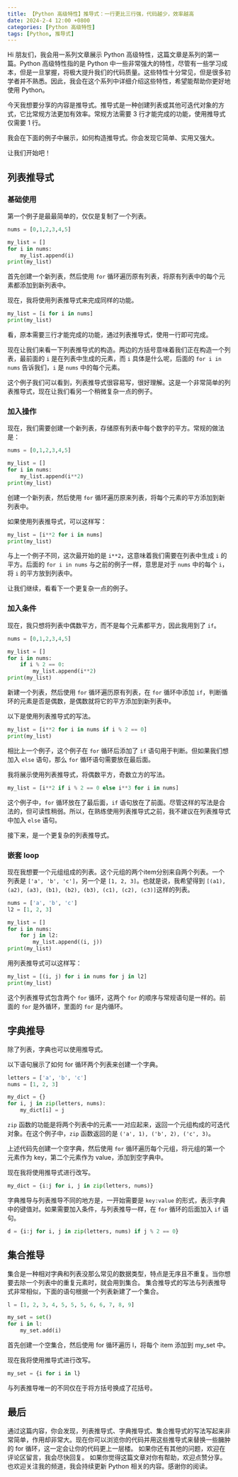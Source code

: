 ```yaml
---
title: 【Python 高级特性】推导式：一行更比三行强，代码越少，效率越高
date: 2024-2-4 12:00 +0800
categories: [Python 高级特性]
tags: [Python, 推导式]
---
```


Hi 朋友们，我会用一系列文章展示 Python 高级特性，这篇文章是系列的第一篇。Python 高级特性指的是 Python 中一些非常强大的特性，尽管有一些学习成本，但是一旦掌握，将极大提升我们的代码质量。这些特性十分常见，但是很多初学者并不熟悉。因此，我会在这个系列中详细介绍这些特性，希望能帮助你更好地使用 Python。

今天我想要分享的内容是推导式。推导式是一种创建列表或其他可迭代对象的方式，它比常规方法更加有效率。常规方法需要 3 行才能完成的功能，使用推导式仅需要 1 行。

我会在下面的例子中展示，如何构造推导式。你会发现它简单、实用又强大。

让我们开始吧！

## 列表推导式

### 基础使用

第一个例子是最最简单的，仅仅是复制了一个列表。

```python
nums = [0,1,2,3,4,5]

my_list = []
for i in nums:
    my_list.append(i)
print(my_list)
```

首先创建一个新列表，然后使用 `for` 循环遍历原有列表，将原有列表中的每个元素都添加到新列表中。

现在，我将使用列表推导式来完成同样的功能。

```python
my_list = [i for i in nums]
print(my_list)
```

看，原本需要三行才能完成的功能，通过列表推导式，使用一行即可完成。

现在让我们来看一下列表推导式的构造。两边的方括号意味着我们正在构造一个列表，最前面的 `i` 是在列表中生成的元素，而 `i` 具体是什么呢，后面的 `for i in nums` 告诉我们，`i` 是 `nums` 中的每个元素。

这个例子我们可以看到，列表推导式很容易写，很好理解。这是一个非常简单的列表推导式，现在让我们看另一个稍微复杂一点的例子。

### 加入操作

现在，我们需要创建一个新列表，存储原有列表中每个数字的平方。常规的做法是：

```python
nums = [0,1,2,3,4,5]

my_list = []
for i in nums:
    my_list.append(i**2)
print(my_list)
```
创建一个新列表，然后使用 `for` 循环遍历原来列表，将每个元素的平方添加到新列表中。

如果使用列表推导式，可以这样写：

```python
my_list = [i**2 for i in nums]
print(my_list)
```

与上一个例子不同，这次最开始的是 `i**2`，这意味着我们需要在列表中生成 `i` 的平方。后面的 `for i in nums` 与之前的例子一样，意思是对于 `nums` 中的每个 `i`，将 `i` 的平方放到列表中。

让我们继续，看看下一个更复杂一点的例子。

### 加入条件

现在，我只想将列表中偶数平方，而不是每个元素都平方，因此我用到了 `if`。

```python
nums = [0,1,2,3,4,5]

my_list = []
for i in nums:
    if i % 2 == 0:
        my_list.append(i**2)
print(my_list)
```
新建一个列表，然后使用 `for` 循环遍历原有列表，在 `for` 循环中添加 `if`，判断循环的元素是否是偶数，是偶数就将它的平方添加到新列表中。

以下是使用列表推导式的写法。

```python
my_list = [i**2 for i in nums if i % 2 == 0]
print(my_list)
```
相比上一个例子，这个例子在 `for` 循环后添加了 `if` 语句用于判断。但如果我们想加入 `else` 语句，那么 `for` 循环语句需要放在最后面。

我将展示使用列表推导式，将偶数平方，奇数立方的写法。

```python
my_list = [i**2 if i % 2 == 0 else i**3 for i in nums]
```

这个例子中，`for` 循环放在了最后面，`if` 语句放在了前面。尽管这样的写法是合法的，但可读性稍弱。所以，在熟练使用列表推导式之前，我不建议在列表推导式中加入 `else` 语句。

接下来，是一个更复杂的列表推导式。

### 嵌套 loop

现在我想要一个元组组成的列表。这个元组的两个item分别来自两个列表。一个列表是 `['a', 'b', 'c']`，另一个是 `[1, 2, 3]`。也就是说，我希望得到 `[(a1), (a2), (a3), (b1), (b2), (b3), (c1), (c2), (c3)]`这样的列表。

```python
nums = ['a', 'b', 'c']
l2 = [1, 2, 3]

my_list = []
for i in nums:
    for j in l2:
        my_list.append((i, j))
print(my_list)
```
用列表推导式可以这样写：

```python
my_list = [(i, j) for i in nums for j in l2]
print(my_list)
```

这个列表推导式包含两个 `for` 循环，这两个 `for` 的顺序与常规语句是一样的。前面的 `for` 是外循环，里面的 `for` 是内循环。

## 字典推导

除了列表，字典也可以使用推导式。

以下语句展示了如何 for 循环两个列表来创建一个字典。

```python
letters = ['a', 'b', 'c']
nums = [1, 2, 3]

my_dict = {}
for i, j in zip(letters, nums):
    my_dict[i] = j
```
`zip` 函数的功能是将两个列表中的元素一一对应起来，返回一个元组构成的可迭代对象。在这个例子中，`zip` 函数返回的是 `('a', 1), ('b', 2), ('c', 3)`。

上述代码先创建一个空字典，然后使用 `for` 循环遍历每个元组，将元组的第一个元素作为 key，第二个元素作为 value，添加到空字典中。

现在我将使用推导式进行改写。

```python
my_dict = {i:j for i, j in zip(letters, nums)}
```

字典推导与列表推导不同的地方是，一开始需要是 `key:value` 的形式，表示字典中的键值对。如果需要加入条件，与列表推导一样，在 `for` 循环的后面加入 `if` 语句。

```python
d = {i:j for i, j in zip(letters, nums) if j % 2 == 0}
```

## 集合推导

集合是一种相对字典和列表没那么常见的数据类型，特点是无序且不重复。当你想要去除一个列表中的重复元素时，就会用到集合。
集合推导式的写法与列表推导式非常相似，下面的语句根据一个列表新建了一个集合。

```python
l = [1, 2, 3, 4, 5, 5, 5, 6, 6, 7, 8, 9]

my_set = set()
for i in l:
    my_set.add(i)
```

首先创建一个空集合，然后使用 for 循环遍历 l，将每个 item 添加到 my_set 中。

现在我将使用推导式进行改写。

```python
my_set = {i for i in l}
```
与列表推导唯一的不同仅在于将方括号换成了花括号。

## 最后

通过这篇内容，你会发现，列表推导式、字典推导式、集合推导式的写法写起来非常简单，作用却非常大。现在你可以浏览你的代码并用这些推导式来替换一些臃肿的 for 循环，这一定会让你的代码更上一层楼。
如果你还有其他的问题，欢迎在评论区留言，我会尽快回复。
如果你觉得这篇文章对你有帮助，欢迎点赞分享。也欢迎关注我的频道，我会持续更新 Python 相关的内容。感谢你的阅读。